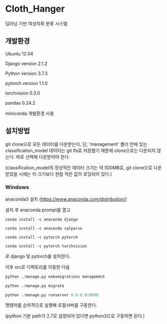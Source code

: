 # Cloth_Hanger


딥러닝 기반 여성의류 분류 시스템

## 개발환경

Ubuntu 12.04

Django version 2.1.2

Python version 3.7.3

pytorch version 1.1.0

torchvision 0.3.0

pandas 0.24.2

miniconda 개발환경 사용

## 설치방법

git clone으로 모든 데이터를 다운받는다, 단, 'management' 폴더 안에 있는 classification_model 데이터는 git lfs로 저장했기 때문에 clone으로는 다운되지 않는다. 따로 선택해 다운받아야 한다.

(classification_model의 정상적인 데이터 크기는 약 500MB로, git clone으로 다운받았을 시에는 이 크기보다 한참 작은 값이 로딩되어 있다.)

### Windows

anaconda3 설치 (https://www.anaconda.com/distribution/)

설치 후 anaconda prompt를 열고

```
conda install -c anaconda django

conda install -c anaconda sqlparse

conda install -c pytorch pytorch

conda install -c pytorch torchvision
```

로 django 및 pytorch를 설치한다.

이후 src로 디렉토리를 이동한 다음

```python
python ./manage.py makemigrations management

python ./manage.py migrate

python ./manage.py runserver 0.0.0.0:8080

```
명령어를 순차적으로 실행해 로컬서버를 구동한다.

(python 기본 path가 2.7로 설정되어 있다면 python3으로 구동하면 된다.)

